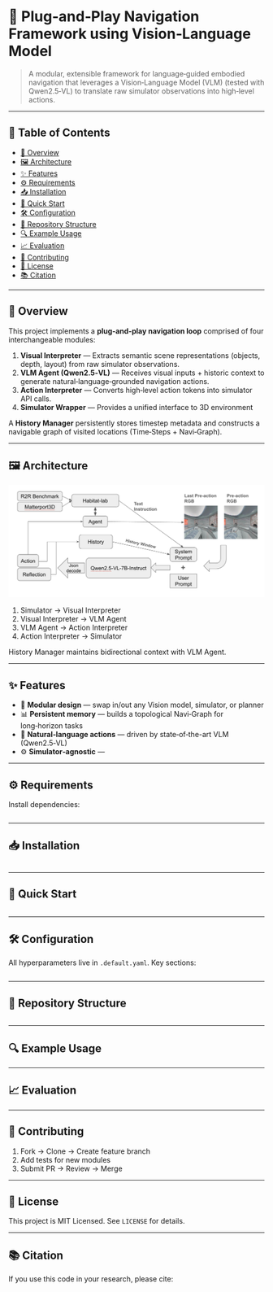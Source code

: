 # 🔌 Plug‑and‑Play Navigation Framework using Vision‑Language Model

> A modular, extensible framework for language‑guided embodied navigation that leverages a Vision‑Language Model (VLM) (tested with Qwen2.5‑VL) to translate raw simulator observations into high‑level actions.

---

## 📖 Table of Contents

- [🚀 Overview](#-overview)  
- [🖼 Architecture](#-architecture)  
- [✨ Features](#-features)  
- [⚙️ Requirements](#️-requirements)  
- [📥 Installation](#-installation)  
- [🚦 Quick Start](#-quick-start)  
- [🛠 Configuration](#-configuration)  
- [📁 Repository Structure](#-repository-structure)  
- [🔍 Example Usage](#-example-usage)  
- [📈 Evaluation](#-evaluation)  
- [🤝 Contributing](#-contributing)  
- [📄 License](#-license)  
- [📚 Citation](#-citation)

---

## 🚀 Overview

This project implements a **plug‑and‑play navigation loop** comprised of four interchangeable modules:

1. **Visual Interpreter** — Extracts semantic scene representations (objects, depth, layout) from raw simulator observations.  
2. **VLM Agent (Qwen2.5‑VL)** — Receives visual inputs + historic context to generate natural‑language‑grounded navigation actions.  
3. **Action Interpreter** — Converts high‑level action tokens into simulator API calls.  
4. **Simulator Wrapper** — Provides a unified interface to 3D environment

A **History Manager** persistently stores timestep metadata and constructs a navigable graph of visited locations (Time‑Steps + Navi‑Graph).

---

## 🖼 Architecture

![Framework Architecture](docs/architecture.png)

1. Simulator → Visual Interpreter  
2. Visual Interpreter → VLM Agent  
3. VLM Agent → Action Interpreter  
4. Action Interpreter → Simulator  

History Manager maintains bidirectional context with VLM Agent.

---

## ✨ Features

- 🔄 **Modular design** — swap in/out any Vision model, simulator, or planner  
- 📊 **Persistent memory** — builds a topological Navi‑Graph for long‑horizon tasks  
- 💬 **Natural‑language actions** — driven by state‑of‑the-art VLM (Qwen2.5‑VL)  
- ⚙️ **Simulator‑agnostic** —  

---

## ⚙️ Requirements

Install dependencies:

```bash

```

---

## 📥 Installation

```bash

```

---

## 🚦 Quick Start



```bash

```

---

## 🛠 Configuration

All hyperparameters live in `.default.yaml`. Key sections:

```yaml

```

---

## 📁 Repository Structure

```

```

---

## 🔍 Example Usage


---

## 📈 Evaluation


---

## 🤝 Contributing

1. Fork → Clone → Create feature branch  
2. Add tests for new modules  
3. Submit PR → Review → Merge  

---

## 📄 License

This project is MIT Licensed. See `LICENSE` for details.

---

## 📚 Citation

If you use this code in your research, please cite:


